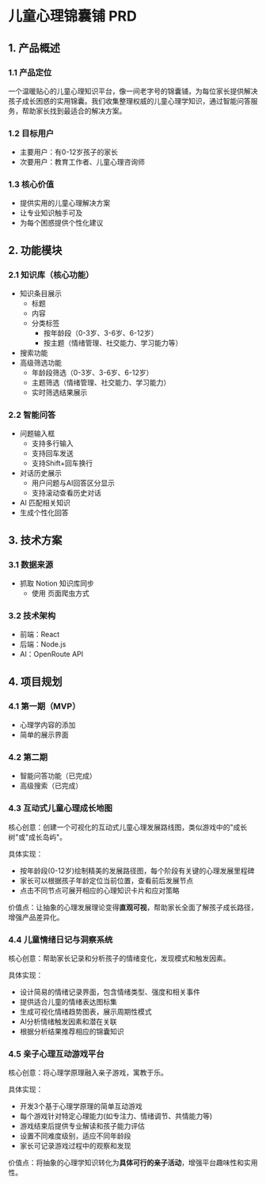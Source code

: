 # 儿童心理锦囊铺 PRD

## 1. 产品概述

### 1.1 产品定位
一个温暖贴心的儿童心理知识平台，像一间老字号的锦囊铺，为每位家长提供解决孩子成长困惑的实用锦囊。我们收集整理权威的儿童心理学知识，通过智能问答服务，帮助家长找到最适合的解决方案。

### 1.2 目标用户
- 主要用户：有0-12岁孩子的家长
- 次要用户：教育工作者、儿童心理咨询师

### 1.3 核心价值
- 提供实用的儿童心理解决方案
- 让专业知识触手可及
- 为每个困惑提供个性化建议

## 2. 功能模块

### 2.1 知识库（核心功能）
- 知识条目展示
  - 标题
  - 内容
  - 分类标签
    - 按年龄段（0-3岁、3-6岁、6-12岁）
    - 按主题（情绪管理、社交能力、学习能力等）
- 搜索功能
- 高级筛选功能
  - 年龄段筛选（0-3岁、3-6岁、6-12岁）
  - 主题筛选（情绪管理、社交能力、学习能力）
  - 实时筛选结果展示

### 2.2 智能问答
- 问题输入框
  - 支持多行输入
  - 支持回车发送
  - 支持Shift+回车换行
- 对话历史展示
  - 用户问题与AI回答区分显示
  - 支持滚动查看历史对话
- AI 匹配相关知识
- 生成个性化回答

## 3. 技术方案

### 3.1 数据来源
- 抓取 Notion 知识库同步
  - 使用 页面爬虫方式

### 3.2 技术架构
- 前端：React
- 后端：Node.js
- AI：OpenRoute API

## 4. 项目规划

### 4.1 第一期（MVP）
- 心理学内容的添加
- 简单的展示界面

### 4.2 第二期
- 智能问答功能（已完成）
- 高级搜索（已完成）
  
### 4.3 互动式儿童心理成长地图

核心创意：创建一个可视化的互动式儿童心理发展路线图，类似游戏中的"成长树"或"成长岛屿"。

具体实现：

- 按年龄段(0-12岁)绘制精美的发展路径图，每个阶段有关键的心理发展里程碑
- 家长可以根据孩子年龄定位当前位置，查看前后发展节点
- 点击不同节点可展开相应的心理知识卡片和应对策略

价值点：让抽象的心理发展理论变得**直观可视**，帮助家长全面了解孩子成长路径，增强产品差异化。

### 4.4 儿童情绪日记与洞察系统

核心创意：帮助家长记录和分析孩子的情绪变化，发现模式和触发因素。

具体实现：
- 设计简易的情绪记录界面，包含情绪类型、强度和相关事件
- 提供适合儿童的情绪表达图标集
- 生成可视化情绪趋势图表，展示周期性模式
- AI分析情绪触发因素和潜在关联
- 根据分析结果推荐相应的锦囊知识


### 4.5 亲子心理互动游戏平台

核心创意：将心理学原理融入亲子游戏，寓教于乐。

具体实现：

- 开发3个基于心理学原理的简单互动游戏
- 每个游戏针对特定心理能力(如专注力、情绪调节、共情能力等)
- 游戏结束后提供专业解读和孩子能力评估
- 设置不同难度级别，适应不同年龄段
- 家长可记录游戏过程中的观察和发现

价值点：将抽象的心理学知识转化为**具体可行的亲子活动**，增强平台趣味性和实用性。